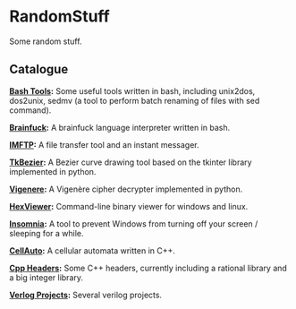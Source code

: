 # RandomStuff

Some random stuff.

## Catalogue

**[Bash Tools](/Bash):** Some useful tools written in bash, including unix2dos, dos2unix, sedmv (a tool to perform batch renaming of files with sed command).

**[Brainfuck](/Bash/Brainfuck):** A brainfuck language interpreter written in bash.

**[IMFTP](/Python/IMFTP):** A file transfer tool and an instant messager.

**[TkBezier](/Python/TkBezier):** A Bezier curve drawing tool based on the tkinter library implemented in python.

**[Vigenere](/Python/Vigenere):** A Vigenère cipher decrypter implemented in python.

**[HexViewer](/C/HexViewer):** Command-line binary viewer for windows and linux.

**[Insomnia](/C/Insomnia):** A tool to prevent Windows from turning off your screen / sleeping for a while.

**[CellAuto](/C++/CellAuto):** A cellular automata written in C++.

**[Cpp Headers](/C++/include):** Some C++ headers, currently including a rational library and a big integer library.

**[Verlog Projects](/Verilog):** Several verilog projects.

